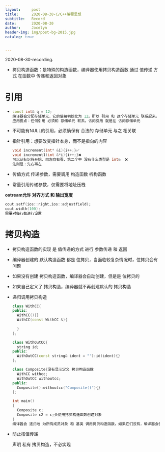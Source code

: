 ```yaml
---
layout:     post
title:      2020-08-30-C/C++编程思想
subtitle:   Record
date:       2020-08-30
author:     Jocelyn
header-img: img/post-bg-2015.jpg
catalog: true


---
```


2020-08-30-recording.

- 拷贝构造函数：是特殊的构造函数，编译器使用拷贝构造函数 通过 值传递 方式 在函数中 传递和返回对象

# 引用

- ```c++
  const int& q = 12;
  编译器会分配存储单元，它的值被初始化为 12。所以 引用 和 这个存储单元 联系起来。
  应用要点：任何引用 必须和 存储单元 联系，访问引用 就是在 访问存储单元
  ```

- 不可能有NULL的引用，必须确保有 合法的 存储单元 与之 相关联

- 指针引用：想要改变指针本身，而不是指向的内容

  ```c++
  void increment(int* &i){i++;}✅
  void increment1(int &*i){i++;}❌
  可以从标识符开始，向左向右看，第二个中 没有什么类型是 int&  ❌
  法则是：先右再左
  ```

- 传值方式 传递参数，需要调用 构造函数 析构函数

- 常量引用传递参数，仅需要将地址压栈

**ostream允许 对齐方式 和 输出宽度**

```c++
cout.setf(ios::right,ios::adjustfield);
cout.width(100);
需要对每行都进行设置
```

# 拷贝构造

- 拷贝构造函数的实现 是 值传递的方式 进行 参数传递 和 返回

- 编译器创建的 默认构造函数 都是 位拷贝，当面临较复杂情况时，位拷贝会有问题

- 如果没有创建 拷贝构造函数，编译器会自动创建，但是是 位拷贝的

- 如果自己定义了 拷贝构造，编译器就不再创建默认的 拷贝构造

- 递归调用拷贝构造

  ```c++
  class WithCC{
  public:
    WithCC(){}
    WithCC(const WithCC &){
      
    }
  };
  
  class WithOutCC{
    string id;
  public:
    WithOutCC(const string& ident = ""):id(ident){}
  };
  
  class Composite{没有显示定义 拷贝构造函数
    WithCC withcc;
    WithOutCC withoutcc;
  public:
    Composite():withoutcc("Composite()"){}
  };
  
  int main()
  {
    Composite c;
    Composite c2 = c;会使用拷贝构造函数创建对象
  }
  编译器会 递归地 为所有成员对象 和 基类 调用拷贝构造函数，如果它们没有，编译器会创建，但该 拷贝构造 是位拷贝
  ```

- 防止按值传递

  声明 私有 拷贝构造，不必实现

# 



